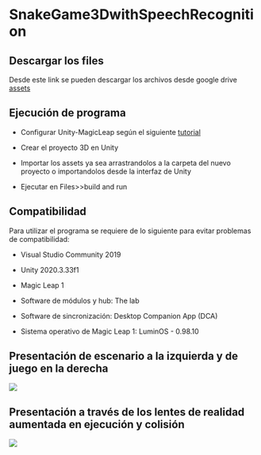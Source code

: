 # SnakeGame3DwithSpeechRecognition
## Descargar los files
Desde este link se pueden descargar los archivos desde google drive [assets](https://drive.google.com/drive/folders/19FmjbenaDtsVSDjsuC_2jnyHhNE64Bkd?usp=sharing)

## Ejecución de programa

- Configurar Unity-MagicLeap según el siguiente [tutorial](https://developer.magicleap.com/en-us/learn/guides/get-started-developing-in-unity)

- Crear el proyecto 3D en Unity

- Importar los assets ya sea arrastrandolos a la carpeta del nuevo proyecto o importandolos desde la interfaz de Unity

- Ejecutar en Files>>build and run

## Compatibilidad

Para utilizar el programa se requiere de lo siguiente para evitar problemas de compatibilidad:

- Visual Studio Community 2019

- Unity 2020.3.33f1

- Magic Leap 1

- Software de módulos y hub: The lab 

- Software de sincronización: Desktop Companion App (DCA)

- Sistema operativo de Magic Leap 1: LuminOS - 0.98.10



## Presentación de escenario a la izquierda y de juego en la derecha

**![](https://lh3.googleusercontent.com/pU1_V-r9gpiMPWeubqOP0G6W1XSoxhbaV5U0Zhxxn3rWtaPij7YUS7iwjgnM8YshHMJiuxoNLVgIaBLhWIYS9DygLqetjn5DO5Q8skYSOkMFbFrdGXacf8MqctfinMZQcboFBt0MJWKE7g6KbsNAjw)**



## Presentación a través de los lentes de realidad aumentada en ejecución y colisión

**![](https://lh4.googleusercontent.com/xePlJa1bk9rN8fO5kzHQnzggEIiN0114jcX6vIuyvQU2ta6xbivUvh_agH0b2ZVupqfMVt9wTOR9deUFv6sRKlFzsoM81YnHBJ7FaoP5XqFhqQM31JkTplRMktoBvzarbSwNmSoOI2td9-unWv1l5Q)**
